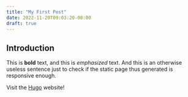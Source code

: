 ```yaml
---
title: "My First Post"
date: 2022-11-20T09:03:20-08:00
draft: true
---
```

## Introduction

This is **bold** text, and this is *emphasized* text. And this is an otherwise useless sentence just to check if the static page thus generated is responsive enough.

Visit the [Hugo](https://gohugo.io) website!